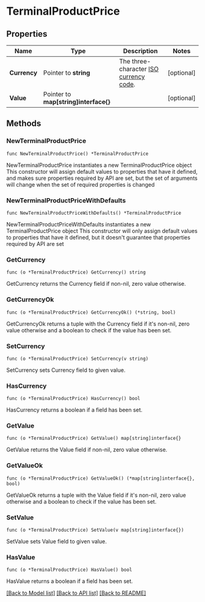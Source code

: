 # TerminalProductPrice

## Properties

Name | Type | Description | Notes
------------ | ------------- | ------------- | -------------
**Currency** | Pointer to **string** | The three-character [ISO currency code](https://docs.adyen.com/development-resources/currency-codes). | [optional] 
**Value** | Pointer to **map[string]interface{}** |  | [optional] 

## Methods

### NewTerminalProductPrice

`func NewTerminalProductPrice() *TerminalProductPrice`

NewTerminalProductPrice instantiates a new TerminalProductPrice object
This constructor will assign default values to properties that have it defined,
and makes sure properties required by API are set, but the set of arguments
will change when the set of required properties is changed

### NewTerminalProductPriceWithDefaults

`func NewTerminalProductPriceWithDefaults() *TerminalProductPrice`

NewTerminalProductPriceWithDefaults instantiates a new TerminalProductPrice object
This constructor will only assign default values to properties that have it defined,
but it doesn't guarantee that properties required by API are set

### GetCurrency

`func (o *TerminalProductPrice) GetCurrency() string`

GetCurrency returns the Currency field if non-nil, zero value otherwise.

### GetCurrencyOk

`func (o *TerminalProductPrice) GetCurrencyOk() (*string, bool)`

GetCurrencyOk returns a tuple with the Currency field if it's non-nil, zero value otherwise
and a boolean to check if the value has been set.

### SetCurrency

`func (o *TerminalProductPrice) SetCurrency(v string)`

SetCurrency sets Currency field to given value.

### HasCurrency

`func (o *TerminalProductPrice) HasCurrency() bool`

HasCurrency returns a boolean if a field has been set.

### GetValue

`func (o *TerminalProductPrice) GetValue() map[string]interface{}`

GetValue returns the Value field if non-nil, zero value otherwise.

### GetValueOk

`func (o *TerminalProductPrice) GetValueOk() (*map[string]interface{}, bool)`

GetValueOk returns a tuple with the Value field if it's non-nil, zero value otherwise
and a boolean to check if the value has been set.

### SetValue

`func (o *TerminalProductPrice) SetValue(v map[string]interface{})`

SetValue sets Value field to given value.

### HasValue

`func (o *TerminalProductPrice) HasValue() bool`

HasValue returns a boolean if a field has been set.


[[Back to Model list]](../README.md#documentation-for-models) [[Back to API list]](../README.md#documentation-for-api-endpoints) [[Back to README]](../README.md)


